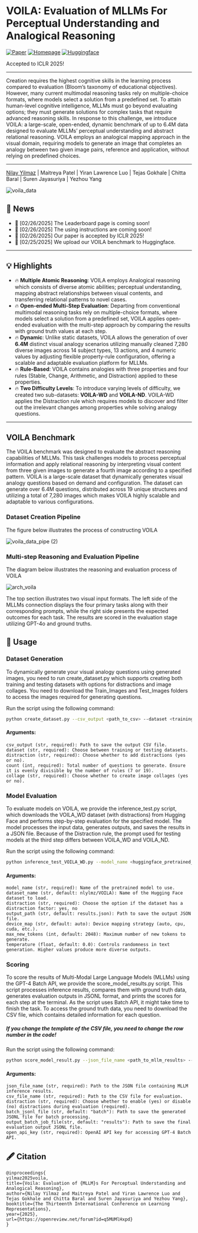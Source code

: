 # VOILA: Evaluation of MLLMs For Perceptual Understanding and Analogical Reasoning

[![Paper](https://img.shields.io/badge/Paper-Available-blue)](https://arxiv.org/abs/2503.00043) 
[![Homepage](https://img.shields.io/badge/Homepage-Visit-green)]() 
[![Huggingface](https://img.shields.io/badge/Huggingface-Model-orange)](https://huggingface.co/datasets/nlylmz/VOILA)

Accepted to ICLR 2025!  

---

Creation requires the highest cognitive skills in the learning process compared to evaluation (Bloom’s taxonomy of educational objectives). However, many current multimodal reasoning tasks rely on multiple-choice formats, where models select a solution from a predefined set. To attain human-level cognitive intelligence, MLLMs must go beyond evaluating options; they must generate solutions for complex tasks that require advanced reasoning skills. In response to this challenge, we introduce VOILA: a large-scale, open-ended, dynamic benchmark of up to 6.4M data designed to evaluate MLLMs’ perceptual understanding and abstract relational reasoning. VOILA employs an analogical mapping approach in the visual domain, requiring models to generate an image that completes an analogy between two given image pairs, reference and application, without relying on predefined choices.

---

[Nilay Yilmaz](https://www.linkedin.com/in/nilay-yilmaz/) | Maitreya Patel | Yiran Lawrence Luo | Tejas Gokhale | Chitta Baral | Suren Jayasuriya | Yezhou Yang 

![voila_data](https://github.com/user-attachments/assets/19f07148-d4d2-4340-9edd-114150aa3f9a)

## 📢 News  
- 🚀 [02/26/2025] The Leaderboard page is coming soon!
- 🚀 [02/26/2025] The using instructions are coming soon! 
- 🚀 [02/26/2025] Our paper is accepted by ICLR 2025!  
- 🚀 [02/25/2025] We upload our VOILA benchmark to Huggingface.  

---

## 💡 Highlights  
- 🔥 **Multiple Atomic Reasoning**: VOILA employs Analogical reasoning which consists of diverse atomic abilities; perceptual understanding, mapping abstract relationships between visual contents, and transferring relational patterns to novel cases.
- 🔥 **Open-ended Multi-Step Evaluation**: Departing from conventional multimodal reasoning tasks rely on multiple-choice formats, where models select a solution from a predefined set, VOILA applies open-ended evaluation with the multi-step approach by comparing the results with ground truth values at each step.
- 🔥 **Dynamic**: Unlike static datasets, VOILA allows the generation of over **6.4M** distinct visual analogy scenarios utilizing manually cleaned 7,280 diverse images across 14 subject types, 13 actions, and 4 numeric values by adjusting flexible property-rule configuration, offering a scalable and adaptable evaluation platform for MLLMs.
- 🔥 **Rule-Based**: VOILA contains analogies with three properties and four rules (Stable, Change, Arithmetic, and Distraction) applied to these properties.
- 🔥 **Two Difficulty Levels**: To introduce varying levels of difficulty, we created two sub-datasets: **VOILA-WD** and **VOILA-ND**. VOILA-WD applies the Distraction rule which requires models to discover and filter out the irrelevant changes among properties while solving analogy questions.
---

##  VOILA Benchmark  

The VOILA benchmark was designed to evaluate the abstract reasoning capabilities of MLLMs. This task challenges models to process perceptual information and apply relational reasoning by interpreting visual content from three given images to generate a fourth image according to a specified pattern. VOILA is a large-scale dataset that dynamically generates visual analogy questions based on demand and configuration. The dataset can generate over 6.4M questions, distributed across 19 unique structures and utilizing a total of 7,280 images which makes VOILA highly scalable and adaptable to various configurations.

### Dataset Creation Pipeline

The figure below illustrates the process of constructing VOILA

![voila_data_pipe (2)](https://github.com/user-attachments/assets/cbe21812-4173-4bb6-a132-a4f05e86790f)


### Multi-step Reasoning and Evaluation Pipeline 

The diagram below illustrates the reasoning and evaluation process of VOILA

![arch_voila](https://github.com/user-attachments/assets/23b13e8b-e330-4d14-bb37-29c80b45f5ce)

The top section illustrates two visual input formats. The left side of the MLLMs connection displays the four primary tasks along with their corresponding prompts, while the right side presents the expected outcomes for each task. The results are scored in the evaluation stage utilizing GPT-4o and ground truths.

## 🔧 Usage 

### Dataset Generation

To dynamically generate your visual analogy questions using generated images, you need to run create_dataset.py which supports creating both training and testing datasets with options for distractions and image collages. You need to download the Train_Images and Test_Images folders to access the images required for generating questions.

Run the script using the following command:
```bash
python create_dataset.py --csv_output <path_to_csv> --dataset <training/testing> --distraction <yes/no> --count <number> --collage <yes/no>
```
#### Arguments: 
```
csv_output (str, required): Path to save the output CSV file.
dataset (str, required): Choose between training or testing datasets.
distraction (str, required): Choose whether to add distractions (yes or no).
count (int, required): Total number of questions to generate. Ensure it is evenly divisible by the number of rules (7 or 19).
collage (str, required): Choose whether to create image collages (yes or no).
```
### Model Evaluation

To evaluate models on VOILA, we provide the inference_test.py script, which downloads the VOILA_WD dataset (with distractions) from Hugging Face and performs step-by-step evaluation for the specified model. The model processes the input data, generates outputs, and saves the results in a JSON file. Because of the Distraction rule, the prompt used for testing models at the third step differs between VOILA_WD and VOILA_ND.

Run the script using the following command:
```bash
python inference_test_VOILA_WD.py --model_name <huggingface_pretrained_model>
```

#### Arguments: 
```
model_name (str, required): Name of the pretrained model to use.
dataset_name (str, default: nlylmz/VOILA): Name of the Hugging Face dataset to load.
distraction (str, required): Choose the option if the dataset has a distraction factor: yes, no
output_path (str, default: results.json): Path to save the output JSON file.
device_map (str, default: auto): Device mapping strategy (auto, cpu, cuda, etc.).
max_new_tokens (int, default: 2048): Maximum number of new tokens to generate.
temperature (float, default: 0.0): Controls randomness in text generation. Higher values produce more diverse outputs.
```
<!--
#### Prompts: 
##### VOILA_WD:
```
Step 1: "Describe the content of the first three images in one sentence using the count of subjects and actions in the format of 'Image : Description'"
Step 2: "Identify the changed and unchanged properties observed between the first and second images, focusing on count of subjects, subject types, and action properties. For the count of subjects, consider the change in either increase or decrease."
Step 3: "Apply the identified unchanged and changed properties to Image 3 to predict the fourth image. Give me the answer for the fourth image in the format of 'The answer is number = {number}, subject = {subject}, action = {action}'. Use the following rules to determine the properties for the fourth image: 1. If a property remains constant between Image 1 and Image 2, the property in the fourth image will have the same value as the property from Image 3. 2. If a property (excluding number of subjects) changes between Image 1 and Image 2 and is the same in Image 1 and Image 3, set the property value from Image 2 to the fourth image. Otherwise, set it to 'any'. 3. To determine the number of subjects in the fourth image, apply the increase or decrease rate observed from Image 1 to Image 2 to the number of subjects in Image 3. If the result is less than one, set the number property to 'any'."
Step 4: "Generate the image based on the following description {output}."
```
##### VOILA_ND:
```
Step 3: "Apply the identified unchanged and changed properties to Image 3 to predict the fourth image. Give me the answer for the fourth image in the format of 'The answer is number = {number}, subject = {subject}, action = {action}'. Use the following rules to determine the properties for the fourth image: 1. If a property remains constant between Image 1 and Image 2, the property in the fourth image will have the same value as the property from Image 3. 2. If a property (excluding number of subjects) changes between Image 1 and Image 2 and is the same in Image 1 and Image 3, set the property value from Image 2 to the fourth image. 3. To determine the number of subjects in the fourth image, apply the increase or decrease rate observed from Image 1 to Image 2 to the number of subjects in Image 3."
```
-->

### Scoring

To score the results of Multi-Modal Large Language Models (MLLMs) using the GPT-4 Batch API, we provide the score_model_results.py script. This script processes inference results, compares them with ground truth data, generates evaluation outputs in JSONL format, and prints the scores for each step at the terminal. As the script uses Batch API, it might take time to finish the task. To access the ground truth data, you need to download the CSV file, which contains detailed information for each question. 
##### If you change the template of the CSV file, you need to change the row number in the code!

Run the script using the following command:
```bash
python score_model_result.py --json_file_name <path_to_mllm_results> --csv_file_name <path_to_csv> --distraction <yes/no> --open_api_key <your_api_key>
```

#### Arguments: 
```
json_file_name (str, required): Path to the JSON file containing MLLM inference results.
csv_file_name (str, required): Path to the CSV file for evaluation.
distraction (str, required): Choose whether to enable (yes) or disable (no) distractions during evaluation (required).
batch_jsonl_file (str, default: "batch"): Path to save the generated JSONL file for batch processing.
output_batch_job_file(str, default: "results"): Path to save the final evaluation output JSONL file.
open_api_key (str, required): OpenAI API key for accessing GPT-4 Batch API.
```

## 🖋️ Citation  

```
@inproceedings{
yilmaz2025voila,
title={Voila: Evaluation of {MLLM}s For Perceptual Understanding and Analogical Reasoning},
author={Nilay Yilmaz and Maitreya Patel and Yiran Lawrence Luo and Tejas Gokhale and Chitta Baral and Suren Jayasuriya and Yezhou Yang},
booktitle={The Thirteenth International Conference on Learning Representations},
year={2025},
url={https://openreview.net/forum?id=q5MUMlHxpd}
}
```

